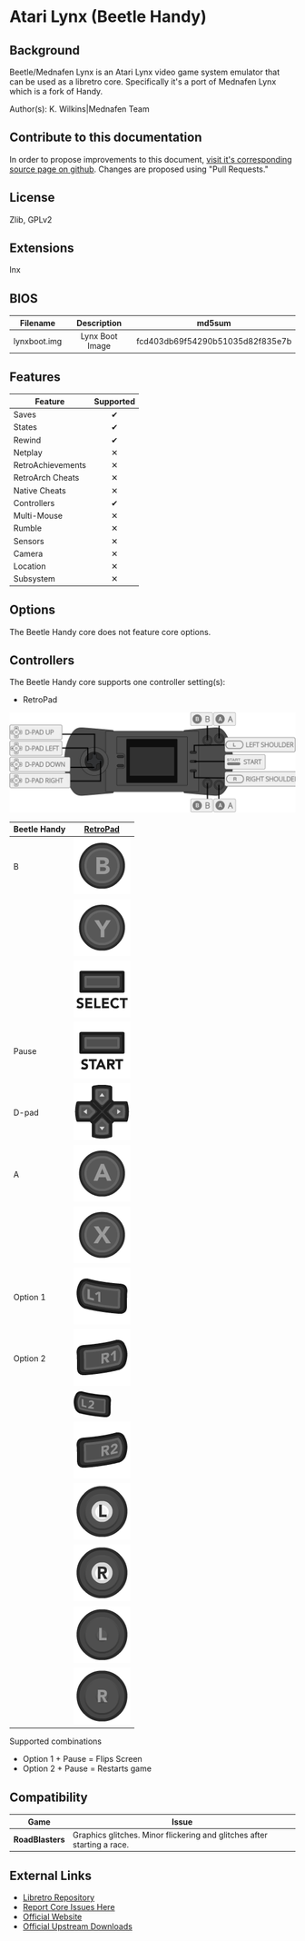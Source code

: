# Atari Lynx (Beetle Handy)

## Background

Beetle/Mednafen Lynx is an Atari Lynx video game system emulator that can be used as a libretro core. Specifically it's a port of Mednafen Lynx which is a fork of Handy.

Author(s): K. Wilkins|Mednafen Team

## Contribute to this documentation

In order to propose improvements to this document, [visit it's corresponding source page on github](https://github.com/libretro/docs/tree/master/docs/library/beetle_lynx.md). Changes are proposed using "Pull Requests."

## License

Zlib, GPLv2

## Extensions

lnx

## BIOS

|   Filename    |    Description        |              md5sum              |
|:-------------:|:---------------------:|:--------------------------------:|
|lynxboot.img   |Lynx Boot Image        | fcd403db69f54290b51035d82f835e7b |

## Features

| Feature           | Supported |
|-------------------|:---------:|
| Saves             | ✔         |
| States            | ✔         |
| Rewind            | ✔         |
| Netplay           | ✕         |
| RetroAchievements | ✕         |
| RetroArch Cheats  | ✕         |
| Native Cheats     | ✕         |
| Controllers       | ✔         |
| Multi-Mouse       | ✕         |
| Rumble            | ✕         |
| Sensors           | ✕         |
| Camera            | ✕         |
| Location          | ✕         |
| Subsystem         | ✕         |

## Options

The Beetle Handy core does not feature core options.

## Controllers

The Beetle Handy core supports one controller setting(s):

* RetroPad

![beetle_lynx_retropad](images/Controllers/beetle_lynx_retropad.png)

| Beetle Handy | [RetroPad](RetroPad)                                           |
|--------------|----------------------------------------------------------------|
| B            | ![RetroPad_B](images/RetroPad/Retro_B_Round.png)               |
|              | ![RetroPad_Y](images/RetroPad/Retro_Y_Round.png)               |
|              | ![RetroPad_Select](images/RetroPad/Retro_Select.png)           |
| Pause        | ![RetroPad_Start](images/RetroPad/Retro_Start.png)             |
| D-pad        | ![RetroPad_Dpad](images/RetroPad/Retro_Dpad.png)               |
| A            | ![RetroPad_A](images/RetroPad/Retro_A_Round.png)               |
|              | ![RetroPad_X](images/RetroPad/Retro_X_Round.png)               |
| Option 1     | ![RetroPad_L1](images/RetroPad/Retro_L1.png)                   |
| Option 2     | ![RetroPad_R1](images/RetroPad/Retro_R1.png)                   |
|              | ![RetroPad_L2](images/RetroPad/Retro_L2_Temp.png)              |
|              | ![RetroPad_R2](images/RetroPad/Retro_R2.png)                   |
|              | ![RetroPad_L3](images/RetroPad/Retro_L3.png)                   |
|              | ![RetroPad_R3](images/RetroPad/Retro_R3.png)                   |
|              | ![RetroPad_Left_Stick](images/RetroPad/Retro_Left_Stick.png)   |
|              | ![RetroPad_Right_Stick](images/RetroPad/Retro_Right_Stick.png) |

Supported combinations

* Option 1 + Pause = Flips Screen
* Option 2 + Pause = Restarts game

## Compatibility

| Game                                  | Issue                          |
|---------------------------------------|--------------------------------|
|**RoadBlasters**                       |Graphics glitches. Minor flickering and glitches after starting a race.|

## External Links

* [Libretro Repository](https://github.com/libretro/beetle-lynx-libretro)
* [Report Core Issues Here](https://github.com/libretro/libretro-meta/issues)
* [Official Website](http://mednafen.sourceforge.net/)
* [Official Upstream Downloads](https://mednafen.github.io/releases/)
